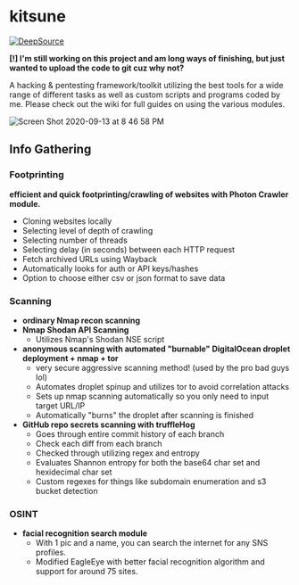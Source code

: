 # kitsune
[![DeepSource](https://deepsource.io/gh/rai0x90/kitsune.svg/?label=resolved+issues&show_trend=true)](https://deepsource.io/gh/rai0x90/kitsune/?ref=repository-badge)

**[!] I'm still working on this project and am long ways of finishing, but just wanted to upload the code to git cuz why not?**


A hacking & pentesting framework/toolkit utilizing the best tools for a wide range of different tasks as well as custom scripts and programs coded by me.
Please check out the wiki for full guides on using the various modules.

![Screen Shot 2020-09-13 at 8 46 58 PM](https://user-images.githubusercontent.com/71098497/93033036-7619ef00-f602-11ea-99da-46baf7c34ac4.png)



## Info Gathering


### Footprinting
**efficient and quick footprinting/crawling of websites with Photon Crawler module.**
- Cloning websites locally
- Selecting level of depth of crawling
- Selecting number of threads
- Selecting delay (in seconds) between each HTTP request
- Fetch archived URLs using Wayback
- Automatically looks for auth or API keys/hashes
- Option to choose either csv or json format to save data



### Scanning
- **ordinary Nmap recon scanning** 
- **Nmap Shodan API Scanning**
  - Utilizes Nmap's Shodan NSE script 
- **anonymous scanning with automated "burnable" DigitalOcean droplet deployment + nmap + tor**
  - very secure aggressive scanning method! (used by the pro bad guys lol)
  - Automates droplet spinup and utilizes tor to avoid correlation attacks
  - Sets up nmap scanning automatically so you only need to input target URL/IP
  - Automatically "burns" the droplet after scanning is finished
- **GitHub repo secrets scanning with truffleHog**
  - Goes through entire commit history of each branch
  - Check each diff from each branch
  - Checked through utilizing regex and entropy
  - Evaluates Shannon entropy for both the base64 char set and hexidecimal char set
  - Custom regexes for things like subdomain enumeration and s3 bucket detection
  
  

### OSINT
- **facial recognition search module**
  - With 1 pic and a name, you can search the internet for any SNS profiles. 
  - Modified EagleEye with better facial recognition algorithm and support for around 75 sites.
